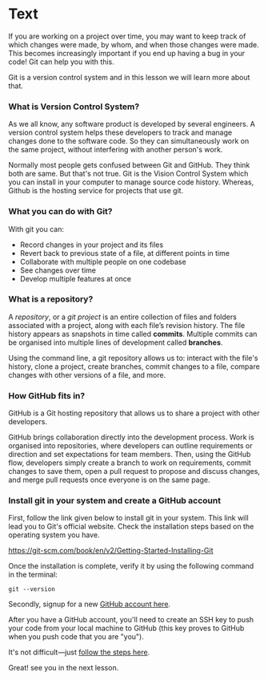 # Text

If you are working on a project over time, you may want to keep track of which changes were made, by whom, and when those changes were made. This becomes increasingly important if you end up having a bug in your code! Git can help you with this.

Git is a version control system and in this lesson we will learn more about that.

### What is Version Control System?
As we all know, any software product is developed by several engineers. A version control system helps these developers to track and manage changes done to the software code. So they can simultaneously work on the same project, without interfering with another person's work.

Normally most people gets confused between Git and GitHub. They think both are same. But that's not true. Git is the Vision Control System which you can install in your computer to manage source code history. Whereas, Github is the hosting service for projects that use git.

### What you can do with Git?
With git you can:
- Record changes in your project and its files
- Revert back to previous state of a file, at different points in time
- Collaborate with multiple people on one codebase
- See changes over time
- Develop multiple features at once

### What is a repository?
A *repository*, or a *git project* is an entire collection of files and folders associated with a project, along with each file’s revision history. The file history appears as snapshots in time called **commits**. Multiple commits can be organised into multiple lines of development called **branches**.

Using the command line, a git repository allows us to:  interact with the file's history, clone a project, create branches, commit changes to a file, compare changes with other versions of a file, and more.

### How GitHub fits in?
GitHub is a Git hosting repository that allows us to share a project with other developers. 

GitHub brings collaboration directly into the development process. Work is organised into repositories, where developers can outline requirements or direction and set expectations for team members. Then, using the GitHub flow, developers simply create a branch to work on requirements, commit changes to save them, open a pull request to propose and discuss changes, and merge pull requests once everyone is on the same page.

### Install git in your system and create a GitHub account
First, follow the link given below to install git in your system. This link will lead you to Git's official website. Check the installation steps based on the operating system you have.

https://git-scm.com/book/en/v2/Getting-Started-Installing-Git

Once the installation is complete, verify it by using the following command in the terminal:

````
git --version
````

Secondly, signup for a new [GitHub account here](https://github.com/).

After you have a GitHub account, you'll need to create an SSH key to push your code from your local machine to GitHub (this key proves to GitHub when you push code that you are "you").

It's not difficult—just [follow the steps here](https://docs.github.com/en/authentication/connecting-to-github-with-ssh/generating-a-new-ssh-key-and-adding-it-to-the-ssh-agent).

Great! see you in the next lesson.

